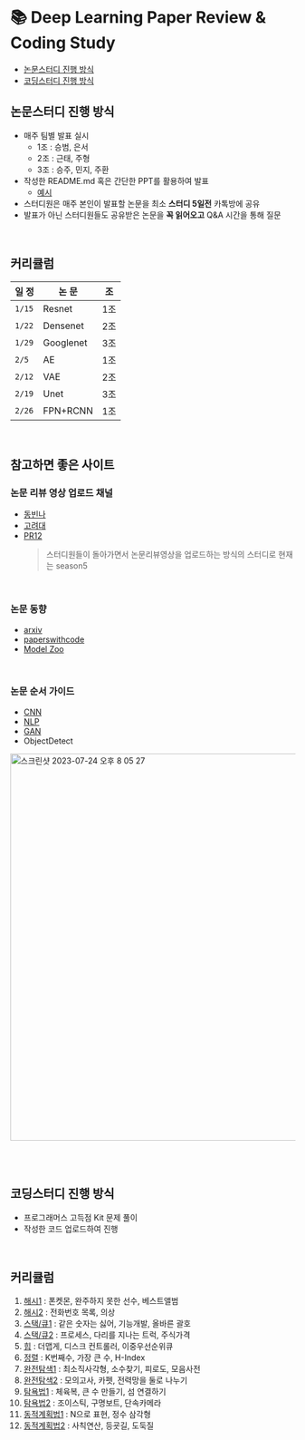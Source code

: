 # 📚 Deep Learning Paper Review & Coding Study

- [논문스터디 진행 방식](#논문스터디-진행-방식)
- [코딩스터디 진행 방식](#코딩스터디-진행-방식)

## 논문스터디 진행 방식

- 매주 팀별 발표 실시
    - 1조 : 승범, 은서
    - 2조 : 근태, 주형
    - 3조 : 승주, 민지, 주환
- 작성한 README.md 혹은 간단한 PPT를 활용하여 발표
  - [예시](https://github.com/Artinto/2023-2_study/tree/main/AlexNet)
- 스터디원은 매주 본인이 발표할 논문을 최소 __스터디 5일전__ 카톡방에 공유
- 발표가 아닌 스터디원들도 공유받은 논문을 __꼭 읽어오고__ Q&A 시간을 통해 질문

<br>

## 커리큘럼
|일 정|논 문|조|
|--|--|--|
|`1/15`|Resnet| 1조|
|`1/22`|Densenet|2조|
|`1/29`|Googlenet|3조|
|`2/5` |AE|1조|
|`2/12`|VAE|2조|
|`2/19`|Unet|3조|
|`2/26`|FPN+RCNN|1조|


<BR>

## 참고하면 좋은 사이트
### 논문 리뷰 영상 업로드 채널
- [동빈나](https://www.youtube.com/@dongbinna)
- [고려대](https://www.youtube.com/@dsba2979/featured)
- [PR12](https://www.youtube.com/results?search_query=PR12)
  > 스터디원들이 돌아가면서 논문리뷰영상을 업로드하는 방식의 스터디로 현재는 season5

<br>

### 논문 동향
- [arxiv](https://arxiv-sanity-lite.com/)
- [paperswithcode](https://paperswithcode.com/)
- [Model Zoo](https://modelzoo.co/)

<br>

### 논문 순서 가이드
- [CNN](https://engineer-mole.tistory.com/43)
- [NLP](https://asidefine.tistory.com/180)
- [GAN](https://ysbsb.github.io/gan/2020/06/17/GAN-newbie-guide.html)
- ObjectDetect
<img width="683" alt="스크린샷 2023-07-24 오후 8 05 27" src="https://github.com/Artinto/DL-Paper-Review/assets/56713634/6676d6f5-91a1-4a37-ab45-d6e422b2777f">



   
<BR><BR>
    
## 코딩스터디 진행 방식

- 프로그래머스 고득점 Kit 문제 풀이
- 작성한 코드 업로드하여 진행 

<br>

## 커리큘럼
1. [해시1](https://school.programmers.co.kr/learn/courses/30/parts/12077) : 폰켓몬, 완주하지 못한 선수, 베스트앨범
2. [해시2](https://school.programmers.co.kr/learn/courses/30/parts/12077) : 전화번호 목록, 의상
3. [스택/큐1](https://school.programmers.co.kr/learn/courses/30/parts/12081) : 같은 숫자는 싫어, 기능개발, 올바른 괄호
4. [스택/큐2](https://school.programmers.co.kr/learn/courses/30/parts/12081) : 프로세스, 다리를 지나는 트럭, 주식가격
5. [힙](https://school.programmers.co.kr/learn/courses/30/parts/12117) : 더맵게, 디스크 컨트롤러, 이중우선순위큐
6. [정렬](https://school.programmers.co.kr/learn/courses/30/parts/12198) : K번째수, 가장 큰 수, H-Index
7. [완전탐색1](https://school.programmers.co.kr/learn/courses/30/parts/12230) : 최소직사각형, 소수찾기, 피로도, 모음사전
8. [완전탐색2](https://school.programmers.co.kr/learn/courses/30/parts/12230) : 모의고사, 카펫, 전력망을 둘로 나누기
9. [탐욕법1](https://school.programmers.co.kr/learn/courses/30/parts/12244) : 체육복, 큰 수 만들기, 섬 연결하기
10. [탐욕법2](https://school.programmers.co.kr/learn/courses/30/parts/12244) : 조이스틱, 구명보트, 단속카메라
11. [동적계획법1](https://school.programmers.co.kr/learn/courses/30/parts/12263) : N으로 표현, 정수 삼각형
12. [동적계획법2](https://school.programmers.co.kr/learn/courses/30/parts/12263) : 사칙연산, 등굣길, 도둑질


    
